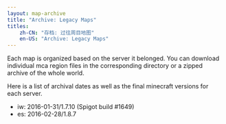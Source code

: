 ```yaml
---
layout: map-archive
title: "Archive: Legacy Maps"
titles:
    zh-CN: "存档: 过往周目地图"
    en-US: "Archive: Legacy Maps"
---
```

Each map is organized based on the server it belonged. You can download individual mca region files in the corresponding directory or a zipped archive of the whole world.

Here is a list of archival dates as well as the final minecraft versions for each server.
- iw: 2016-01-31/1.7.10 (Spigot build #1649)
- es: 2016-02-28/1.8.7